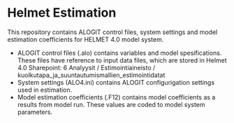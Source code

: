 # Helmet Estimation
This repository contains ALOGIT control files, system settings and model estimation coefficients for HELMET 4.0 model system.

* ALOGIT control files (.alo) contains variables and model spesifications. These files have reference to input data files, which are stored in Helmet 4.0 Sharepoint: 6 Analyysit / Estimointiaineisto / kuolkutapa_ja_suuntautumismallien_estimointidatat
* System settings (ALO4.ini) contains ALOGIT configurigation settings used in estimation.
* Model estimation coefficients (.F12) contains model coefficients as a results from model run. These values are coded to model system parameters.
